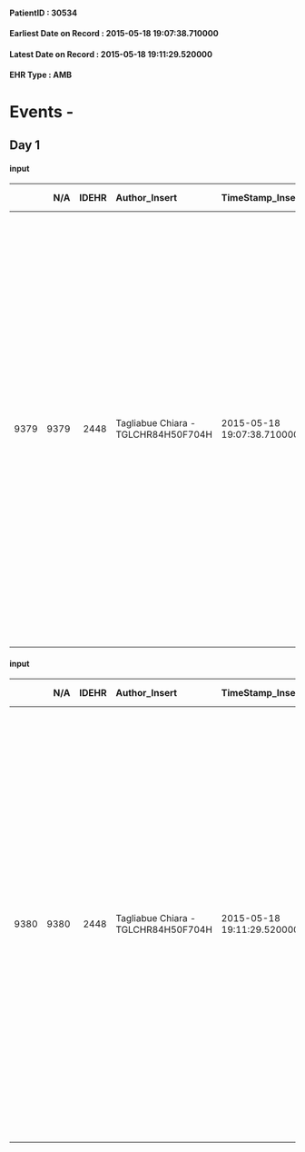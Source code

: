 
#### PatientID : 30534
#### Earliest Date on Record : 2015-05-18 19:07:38.710000
#### Latest Date on Record : 2015-05-18 19:11:29.520000
#### EHR Type : AMB

# Events - 

## Day 1

#### input
|      |    N/A |   IDEHR | Author_Insert                       | TimeStamp_Insert           | EHRType   |   PatientID |   IDDigitalSignDocument | persone_vicine   |   Unnamed: 0_x.1 |   IDANAMNESI_SOCIALE | Patient   | FamigliaAltro   | Paziente_T   | FamigliaAltro_T   |   Non_Rilevabile_x.1 | Note_Non_Rilevabile_x.1   | opt_Problemi   | chk_contr_sintomi   | chk_competenza                                 | opt_paziente_a      | opt_famiglia_a   | opt_adeguatezza   | ds_note_ad                                                                                                                                                                   | opt_paziente_solo   | opt_presente_assente   | Presenza_minori   | opt_risorse_ec   | opt_paziente_psi   | opt_Ins_vol   | ds_note_prio                                                                                                                                                                                                                                                                                                                                                                                                                                                                          | opt_paziente_ad   | opt_caregiver_ad   | opt_inv_civile   | Needs                             | opt_disponibilita_f   | opt_indennita_acc   | opt_legge   | opt_famiglia_psi   | opt_disponibilit_paz   |
|-----:|-------:|--------:|:------------------------------------|:---------------------------|:----------|------------:|------------------------:|:-----------------|-----------------:|---------------------:|:----------|:----------------|:-------------|:------------------|---------------------:|:--------------------------|:---------------|:--------------------|:-----------------------------------------------|:--------------------|:-----------------|:------------------|:-----------------------------------------------------------------------------------------------------------------------------------------------------------------------------|:--------------------|:-----------------------|:------------------|:-----------------|:-------------------|:--------------|:--------------------------------------------------------------------------------------------------------------------------------------------------------------------------------------------------------------------------------------------------------------------------------------------------------------------------------------------------------------------------------------------------------------------------------------------------------------------------------------|:------------------|:-------------------|:-----------------|:----------------------------------|:----------------------|:--------------------|:------------|:-------------------|:-----------------------|
| 9379 |   9379 |    2448 | Tagliabue Chiara - TGLCHR84H50F704H | 2015-05-18 19:07:38.710000 | AMB       |       30534 |                   73764 | N/A              |             1022 |                  653 | No#0      | Si#1            | No#0         | Si#1              |                    0 | NR                        | Si#1           | controllo sintomi#0 | competenza/capacit√† assistenziale caregiver#0 | Sovradimensionate#0 | Indefinite#2     | No#0              | Il paziente ha sempre vissuto in modo indipendente e pienamente autosufficiente, le figlie sono spiazzate dalla recente diagnosi e dalla rapidit√† della prognosi annunciata | Si#1                | Assente#0              | No#0              | Adeguate#1       | No#0               | No#0          | I sanitari ospedalieri, vista la prognosi infausta a breve annunciata ai familiari e l'assenza di un care-giver adeguato consigliano il trasferimento in hospice, il paziente si aspetta di essere trasferito in una struttura riabilitativa. In sede di primo colloquio √® stata annunciata alla figlia Maria Luisa la necessit√† di riadeguare la comunicazione al paziente e l'impossibilit√† di evitare di far percepire al paziente in maniera assoluta l'aggravamento in corso. | Problematica#0    | Problematica#0     | No#0             | Clinici#0;Sociali#1;Psicologici#2 | No#0                  | No#0                | No#0        | No#0               | No#0                   |

#### input
|      |    N/A |   IDEHR | Author_Insert                       | TimeStamp_Insert           | EHRType   |   PatientID |   IDDigitalSignDocument | persone_vicine   |   Unnamed: 0_x.1 |   IDANAMNESI_SOCIALE | Patient   | FamigliaAltro   | Paziente_T   | FamigliaAltro_T   |   Non_Rilevabile_x.1 | Note_Non_Rilevabile_x.1   | opt_Problemi   | chk_contr_sintomi   | chk_competenza                                 | opt_paziente_a      | opt_famiglia_a   | opt_adeguatezza   | ds_note_ad                                                                                                                                                                   | opt_paziente_solo   | opt_presente_assente   | Presenza_minori   | ds_familiari_coinv                                                                                                                                                                                                                                             | opt_risorse_ec   | opt_paziente_psi   | opt_Ins_vol   | ds_note_prio                                                                                                                                                                                                                                                                                                                                                                                                                                                                          | opt_paziente_ad   | opt_caregiver_ad   | opt_inv_civile   | Needs                             | opt_disponibilita_f   | opt_indennita_acc   | opt_legge   | opt_famiglia_psi   | opt_disponibilit_paz   |
|-----:|-------:|--------:|:------------------------------------|:---------------------------|:----------|------------:|------------------------:|:-----------------|-----------------:|---------------------:|:----------|:----------------|:-------------|:------------------|---------------------:|:--------------------------|:---------------|:--------------------|:-----------------------------------------------|:--------------------|:-----------------|:------------------|:-----------------------------------------------------------------------------------------------------------------------------------------------------------------------------|:--------------------|:-----------------------|:------------------|:---------------------------------------------------------------------------------------------------------------------------------------------------------------------------------------------------------------------------------------------------------------|:-----------------|:-------------------|:--------------|:--------------------------------------------------------------------------------------------------------------------------------------------------------------------------------------------------------------------------------------------------------------------------------------------------------------------------------------------------------------------------------------------------------------------------------------------------------------------------------------|:------------------|:-------------------|:-----------------|:----------------------------------|:----------------------|:--------------------|:------------|:-------------------|:-----------------------|
| 9380 |   9380 |    2448 | Tagliabue Chiara - TGLCHR84H50F704H | 2015-05-18 19:11:29.520000 | AMB       |       30534 |                   73767 | N/A              |             1023 |                  654 | No#0      | Si#1            | No#0         | Si#1              |                    0 | NR                        | Si#1           | controllo sintomi#0 | competenza/capacit√† assistenziale caregiver#0 | Sovradimensionate#0 | Indefinite#2     | No#0              | Il paziente ha sempre vissuto in modo indipendente e pienamente autosufficiente, le figlie sono spiazzate dalla recente diagnosi e dalla rapidit√† della prognosi annunciata | Si#1                | Assente#0              | No#0              | Tre figlie: Maria Luisa che vive a d Assago, Daniela che vive a Trecella e Patrizia che vive a Bovisio Masciago. Il paziente da pochi anni ha una fidanzata Romena che lavora a Romano di Lombardia come badante, le figlie lo hanno saputo solo recentemente. | Adeguate#1       | No#0               | No#0          | I sanitari ospedalieri, vista la prognosi infausta a breve annunciata ai familiari e l'assenza di un care-giver adeguato consigliano il trasferimento in hospice, il paziente si aspetta di essere trasferito in una struttura riabilitativa. In sede di primo colloquio √® stata annunciata alla figlia Maria Luisa la necessit√† di riadeguare la comunicazione al paziente e l'impossibilit√† di evitare di far percepire al paziente in maniera assoluta l'aggravamento in corso. | Problematica#0    | Problematica#0     | No#0             | Clinici#0;Sociali#1;Psicologici#2 | No#0                  | No#0                | No#0        | No#0               | No#0                   |



